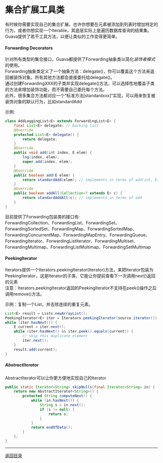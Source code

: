集合扩展工具类
===
有时候你需要实现自己的集合扩展。也许你想要在元素被添加到列表时增加特定的行为，或者你想实现一个Iterable，其底层实际上是遍历数据库查询的结果集。Guava提供了若干工具方法，以便让类似的工作变得更简单。

#### Forwarding Decorators

针对所有类型的集合接口，Guava都提供了Forwarding抽象类以简化*装饰者模式*的使用。  
Forwarding抽象类定义了一个抽象方法：delegate()，你可以覆盖这个方法来返回被装饰对象。所有其他方法都会直接委托给delegate()。  
通过创建ForwardingXXX的子类并实现delegate()方法，可以选择性地覆盖子类的方法来增加装饰功能，而不需要自己委托每个方法。  
此外，很多集合方法都对应一个”标准方法[standardxxx]“实现，可以用来恢复被装饰对象的默认行为，比如standardAdd

示例:

```java  
class AddLoggingList<E> extends ForwardingList<E> {  
    final List<E> delegate; // backing list  
    @Override  
    protected List<E> delegate() {  
        return delegate;  
    }  
    @Override  
    public void add(int index, E elem) {  
        log(index, elem);  
        super.add(index, elem);  
    }  
    @Override  
    public boolean add(E elem) {  
        return standardAdd(elem); // implements in terms of add(int, E)  
    }  
    @Override  
    public boolean addAll(Collection<? extends E> c) {  
        return standardAddAll(c); // implements in terms of add  
    }  
}  

```

目前提供了Forwarding包装类的接口有:  
ForwardingCollection、ForwardingList、ForwardingSet、ForwardingSortedSet、ForwardingMap、ForwardingSortedMap、ForwardingConcurrentMap、ForwardingMapEntry、ForwardingQueue、ForwardingIterator、ForwardingListIterator、ForwardingMultiset、ForwardingMultimap、ForwardingListMultimap、ForwardingSetMultimap

#### PeekingIterator

Iterators提供一个Iterators.peekingIterator(Iterator)方法，来把Iterator包装为PeekingIterator，这是Iterator的子类，它能让你提前查看下一次调用next()返回的元素  
注意：Iterators.peekingIterator返回的PeekingIterator不支持在peek()操作之后调用remove()方法。

示例：复制一个List，并去除连续的重复元素。

```java  
List<E> result = Lists.newArrayList();
PeekingIterator<E> iter = Iterators.peekingIterator(source.iterator());
while (iter.hasNext()) {
    E current = iter.next();
    while (iter.hasNext() && iter.peek().equals(current)) {
        // skip this duplicate element
        iter.next();
    }
    result.add(current);
}

```

##### AbstractIterator

AbstractIterator可以让你更方便地实现自己的Iterator

```java  
public static Iterator<String> skipNulls(final Iterator<String> in) {  
    return new AbstractIterator<String>() {  
        protected String computeNext() {  
            while (in.hasNext()) {  
                String s = in.next();  
                if (s != null) {  
                    return s;  
                }  
            }  
            return endOfData();  
        }  
    };  
}  

```

------
[返回目录](/README.md)
